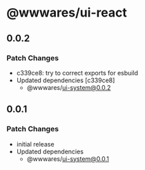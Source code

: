 # @wwwares/ui-react

## 0.0.2

### Patch Changes

- c339ce8: try to correct exports for esbuild
- Updated dependencies [c339ce8]
  - @wwwares/ui-system@0.0.2

## 0.0.1

### Patch Changes

- initial release
- Updated dependencies
  - @wwwares/ui-system@0.0.1
